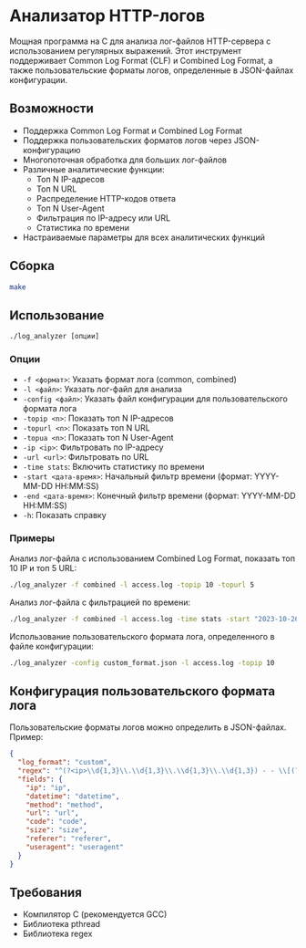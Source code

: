 # Анализатор HTTP-логов

Мощная программа на C для анализа лог-файлов HTTP-сервера с использованием регулярных выражений. Этот инструмент поддерживает Common Log Format (CLF) и Combined Log Format, а также пользовательские форматы логов, определенные в JSON-файлах конфигурации.

## Возможности

- Поддержка Common Log Format и Combined Log Format
- Поддержка пользовательских форматов логов через JSON-конфигурацию
- Многопоточная обработка для больших лог-файлов
- Различные аналитические функции:
  - Топ N IP-адресов
  - Топ N URL
  - Распределение HTTP-кодов ответа
  - Топ N User-Agent
  - Фильтрация по IP-адресу или URL
  - Статистика по времени
- Настраиваемые параметры для всех аналитических функций

## Сборка

```bash
make
```

## Использование

```
./log_analyzer [опции]
```

### Опции

- `-f <формат>`: Указать формат лога (common, combined)
- `-l <файл>`: Указать лог-файл для анализа
- `-config <файл>`: Указать файл конфигурации для пользовательского формата лога
- `-topip <n>`: Показать топ N IP-адресов
- `-topurl <n>`: Показать топ N URL
- `-topua <n>`: Показать топ N User-Agent
- `-ip <ip>`: Фильтровать по IP-адресу
- `-url <url>`: Фильтровать по URL
- `-time stats`: Включить статистику по времени
- `-start <дата-время>`: Начальный фильтр времени (формат: YYYY-MM-DD HH:MM:SS)
- `-end <дата-время>`: Конечный фильтр времени (формат: YYYY-MM-DD HH:MM:SS)
- `-h`: Показать справку

### Примеры

Анализ лог-файла с использованием Combined Log Format, показать топ 10 IP и топ 5 URL:

```bash
./log_analyzer -f combined -l access.log -topip 10 -topurl 5
```

Анализ лог-файла с фильтрацией по времени:

```bash
./log_analyzer -f combined -l access.log -time stats -start "2023-10-26 00:00:00" -end "2023-10-26 23:59:59"
```

Использование пользовательского формата лога, определенного в файле конфигурации:

```bash
./log_analyzer -config custom_format.json -l access.log -topip 10
```

## Конфигурация пользовательского формата лога

Пользовательские форматы логов можно определить в JSON-файлах. Пример:

```json
{
  "log_format": "custom",
  "regex": "^(?<ip>\\d{1,3}\\.\\d{1,3}\\.\\d{1,3}\\.\\d{1,3}) - - \\[(?<datetime>.*)\\] \"(?<method>\\w+) (?<url>[^ ]*) HTTP/[0-9\\.]+ \" (?<code>\\d+) (?<size>\\d+) \"(?<referer>[^\"]*)\" \"(?<useragent>[^\"]*)\"$",
  "fields": {
    "ip": "ip",
    "datetime": "datetime",
    "method": "method",
    "url": "url",
    "code": "code",
    "size": "size",
    "referer": "referer",
    "useragent": "useragent"
  }
}
```

## Требования

- Компилятор C (рекомендуется GCC)
- Библиотека pthread
- Библиотека regex 